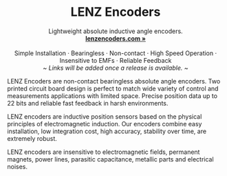 <p align="center">
  <a href="#">
    
  </a>
   <h1 align="center"><b>LENZ Encoders</b></h1>
  <p align="center">
  Lightweight absolute inductive angle encoders.
    <br />
    <a href="https://lenzencoders.com"><strong>lenzencoders.com »</strong></a>
    <br />
    <br />
    Simple Installation
    ·
    Bearingless
    ·
    Non-contact
    ·
    High Speed Operation
    ·
    Insensitive to EMFs
    ·
    Reliable Feedback
    <br />
    <i>~ Links will be added once a release is available. ~</i>
  </p>
</p>
LENZ Encoders are non-contact bearingless absolute angle encoders. Two printed circuit board design is perfect to match wide variety of control and
measurements applications with limited space. Precise position data up to 22 bits and reliable fast
feedback in harsh environments.

LENZ encoders are inductive position sensors based on the physical principles of electromagnetic
induction. Our encoders combine easy installation, low integration cost, high accuracy, stability over
time, are extremely robust.

LENZ encoders are insensitive to electromagnetic fields, permanent magnets, power lines, parasitic
capacitance, metallic parts and electrical noises. 
<br/>
<br/>
